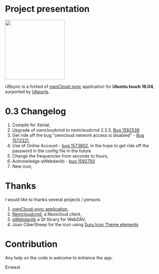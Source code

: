 # Project presentation

<img src="https://framagit.org/ernesst/UBsync/raw/master/Owncloud-Sync/UBsync.png" width="196">

UBsync is a forked of [ownCloud-sync](https://launchpad.net/owncloud-sync) application for **Ubuntu touch 16.04**,  surported by [Ubports](https://www.ubports.com).

# 0.3 Changelog
1. Compile for Xenial,
1. Upgrade of owncloudcmd to nextcloudcmd 2.3.3, [Bug 1592538](https://bugs.launchpad.net/owncloud-sync/+bug/1592538)
1. Get ride off the bug "owncloud network access is disabled" - [Bug 1572321](https://bugs.launchpad.net/ubuntu/+source/owncloud-client/+bug/1572321?comments=all),
1. Use of Online Account - [bug 1573802](https://bugs.launchpad.net/owncloud-sync/+bug/1573802), in the hope to get ride off the password in the config file in the future 
1. Change the frequencies from seconds to hours,
1. Acknowledge qWebdavlib - [bug 1592750](https://bugs.launchpad.net/owncloud-sync/+bug/1592750)
1. New icon,

# Thanks 

I would like to thanks several projects / persons 
1. [ownCloud-sync application](https://launchpad.net/owncloud-sync),
1. [Nextcloudcmd](https://docs.nextcloud.com/desktop/2.3/advancedusage.html), a Nextcloud client,
1. [qWebdavlib](https://github.com/mhaller/qwebdavlib) a Qt library for WebDAV,
1. Joan CiberSheep for the icon using [Suru Icon Theme elements](https://github.com/snwh/suru-icon-theme)


# Contribution

Any help on the code is welcome to enhance the app. 


Ernesst
